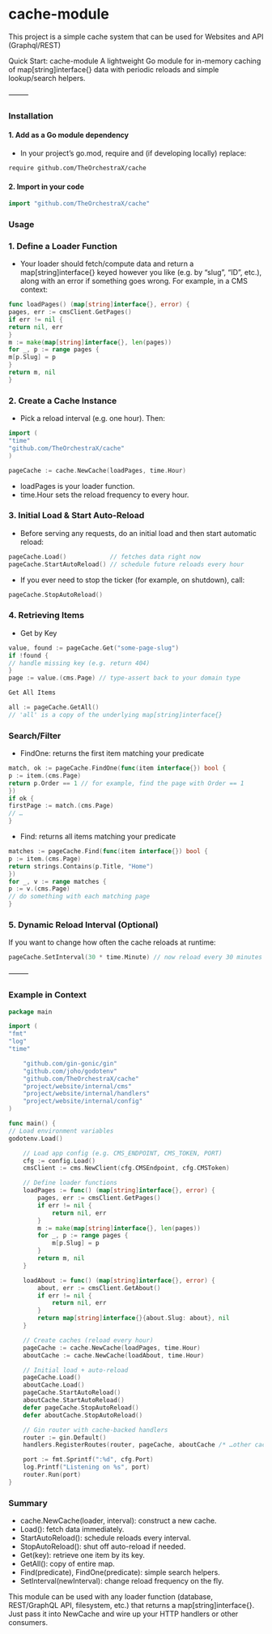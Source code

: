 # cache-module
This project is a simple cache system that can be used for Websites and API (Graphql/REST)

Quick Start: cache-module
A lightweight Go module for in-memory caching of map[string]interface{} data with periodic reloads and simple lookup/search helpers.

⸻

### Installation
#### 1.	Add as a Go module dependency
* In your project’s go.mod, require and (if developing locally) replace:
```bash
require github.com/TheOrchestraX/cache
```

#### 2.	Import in your code
```go 
import "github.com/TheOrchestraX/cache"
```


### Usage

### 1. Define a Loader Function

* Your loader should fetch/compute data and return a map[string]interface{} keyed however you like (e.g. by “slug”, “ID”, etc.), along with an error if something goes wrong. For example, in a CMS context:

```go 
func loadPages() (map[string]interface{}, error) {
pages, err := cmsClient.GetPages()
if err != nil {
return nil, err
}
m := make(map[string]interface{}, len(pages))
for _, p := range pages {
m[p.Slug] = p
}
return m, nil
}
```

### 2. Create a Cache Instance

* Pick a reload interval (e.g. one hour). Then:

```go 
import (
"time"
"github.com/TheOrchestraX/cache"
)

pageCache := cache.NewCache(loadPages, time.Hour)
```

* loadPages is your loader function.
* time.Hour sets the reload frequency to every hour.

### 3. Initial Load & Start Auto-Reload

* Before serving any requests, do an initial load and then start automatic reload:
```go 
pageCache.Load()            // fetches data right now
pageCache.StartAutoReload() // schedule future reloads every hour
```
* If you ever need to stop the ticker (for example, on shutdown), call:
```go 
pageCache.StopAutoReload()
```

### 4. Retrieving Items

* Get by Key

```go
value, found := pageCache.Get("some-page-slug")
if !found {
// handle missing key (e.g. return 404)
}
page := value.(cms.Page) // type-assert back to your domain type

Get All Items

all := pageCache.GetAll()
// 'all' is a copy of the underlying map[string]interface{}
```


### Search/Filter
*	FindOne: returns the first item matching your predicate

```go 
match, ok := pageCache.FindOne(func(item interface{}) bool {
p := item.(cms.Page)
return p.Order == 1 // for example, find the page with Order == 1
})
if ok {
firstPage := match.(cms.Page)
// …
}
```

*	Find: returns all items matching your predicate
```Go
matches := pageCache.Find(func(item interface{}) bool {
p := item.(cms.Page)
return strings.Contains(p.Title, "Home")
})
for _, v := range matches {
p := v.(cms.Page)
// do something with each matching page
}
```


### 5. Dynamic Reload Interval (Optional)

If you want to change how often the cache reloads at runtime:
```Go 
pageCache.SetInterval(30 * time.Minute) // now reload every 30 minutes
```

⸻

### Example in Context
```Go
package main

import (
"fmt"
"log"
"time"

    "github.com/gin-gonic/gin"
    "github.com/joho/godotenv"
    "github.com/TheOrchestraX/cache"
    "project/website/internal/cms"
    "project/website/internal/handlers"
    "project/website/internal/config"
)

func main() {
// Load environment variables
godotenv.Load()

    // Load app config (e.g. CMS_ENDPOINT, CMS_TOKEN, PORT)
    cfg := config.Load()
    cmsClient := cms.NewClient(cfg.CMSEndpoint, cfg.CMSToken)

    // Define loader functions
    loadPages := func() (map[string]interface{}, error) {
        pages, err := cmsClient.GetPages()
        if err != nil {
            return nil, err
        }
        m := make(map[string]interface{}, len(pages))
        for _, p := range pages {
            m[p.Slug] = p
        }
        return m, nil
    }

    loadAbout := func() (map[string]interface{}, error) {
        about, err := cmsClient.GetAbout()
        if err != nil {
            return nil, err
        }
        return map[string]interface{}{about.Slug: about}, nil
    }

    // Create caches (reload every hour)
    pageCache := cache.NewCache(loadPages, time.Hour)
    aboutCache := cache.NewCache(loadAbout, time.Hour)

    // Initial load + auto-reload
    pageCache.Load()
    aboutCache.Load()
    pageCache.StartAutoReload()
    aboutCache.StartAutoReload()
    defer pageCache.StopAutoReload()
    defer aboutCache.StopAutoReload()

    // Gin router with cache-backed handlers
    router := gin.Default()
    handlers.RegisterRoutes(router, pageCache, aboutCache /* …other caches… */)

    port := fmt.Sprintf(":%d", cfg.Port)
    log.Printf("Listening on %s", port)
    router.Run(port)
}
```


### Summary
*	cache.NewCache(loader, interval): construct a new cache.
*	Load(): fetch data immediately.
*	StartAutoReload(): schedule reloads every interval.
*	StopAutoReload(): shut off auto-reload if needed.
*	Get(key): retrieve one item by its key.
*	GetAll(): copy of entire map.
*	Find(predicate), FindOne(predicate): simple search helpers.
*	SetInterval(newInterval): change reload frequency on the fly.

This module can be used with any loader function (database, REST/GraphQL API, filesystem, etc.) that returns a map[string]interface{}. 
Just pass it into NewCache and wire up your HTTP handlers or other consumers.